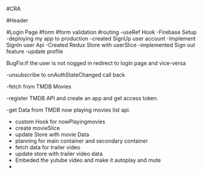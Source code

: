 #CRA

#Header

#Login Page
#form
#form validation
#routing
-useRef Hook
-Firebase Setup
-deploying my app to production
-created SignUp user account
-Implement SignIn user Api
-Created Redux Store with userSlice
-implemented Sign out feature
-update profile

BugFix:if the user is not nogged in redirect to login page and vice-versa

-unsubscribe to onAuthStateChanged call back

-fetch from TMDB Movies
  
  -register TMDB API and create an app and get access token.

  -get Data from TMDB now playing movies list api.

  - custom Hook for nowPlayingmovies
  - create movieSlice
  - update Store with movie Data
  - planning for main container and secondary container
  - fetch data for trailer video
  - update store with trailer video data
  - Embeded the yutube video and make it autoplay and mute
  - 
  


